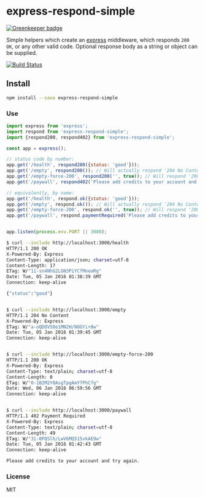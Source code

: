 # express-respond-simple

[![Greenkeeper badge](https://badges.greenkeeper.io/hugojosefson/express-respond-simple.svg)](https://greenkeeper.io/)

Simple helpers which create an [express](http://expressjs.com/) middleware, which responds `200 OK`, or any other valid
code. Optional response body as a string or object can be supplied.

[![Build Status](https://travis-ci.org/hugojosefson/express-respond-simple.svg?branch=master)](https://travis-ci.org/hugojosefson/express-respond-simple)

## Install

```bash
npm install --save express-respond-simple
```

### Use

```javascript
import express from 'express';
import respond from 'express-respond-simple';
import {respond200, respond402} from 'express-respond-simple';

const app = express();

// status code by number:
app.get('/health', respond200({status: 'good'}));
app.get('/empty', respond200()); // Will actually respond '204 No Content' instead of '200 OK' if no body is given
app.get('/empty-force-200', respond200('', true)); // Will respond '200 OK' with an empty body
app.get('/paywall', respond402('Please add credits to your account and try again.'));

// equivalently, by name:
app.get('/health', respond.ok({status: 'good'}));
app.get('/empty', respond.ok()); // Will actually respond '204 No Content' instead of '200 OK' if no body is given
app.get('/empty-force-200', respond.ok('', true)); // Will respond '200 OK' with an empty body
app.get('/paywall', respond.paymentRequired('Please add credits to your account and try again.'));


app.listen(process.env.PORT || 3000);
```

```bash
$ curl --include http://localhost:3000/health
HTTP/1.1 200 OK
X-Powered-By: Express
Content-Type: application/json; charset=utf-8
Content-Length: 17
ETag: W/"11-sn4NhG2LGN3PiYCfMneoRg"
Date: Tue, 05 Jan 2016 01:38:39 GMT
Connection: keep-alive

{"status":"good"}


$ curl --include http://localhost:3000/empty
HTTP/1.1 204 No Content
X-Powered-By: Express
ETag: W/"a-oQDOV50e1MN2H/N8GYi+8w"
Date: Tue, 05 Jan 2016 01:39:45 GMT
Connection: keep-alive


$ curl --include http://localhost:3000/empty-force-200
HTTP/1.1 200 OK
X-Powered-By: Express
Content-Type: text/plain; charset=utf-8
Content-Length: 0
ETag: W/"0-1B2M2Y8AsgTpgAmY7PhCfg"
Date: Wed, 06 Jan 2016 06:59:56 GMT
Connection: keep-alive


$ curl --include http://localhost:3000/paywall
HTTP/1.1 402 Payment Required
X-Powered-By: Express
Content-Type: text/plain; charset=utf-8
Content-Length: 49
ETag: W/"31-0PQSlh/LwV6MQ515vkAE9w"
Date: Tue, 05 Jan 2016 01:42:43 GMT
Connection: keep-alive

Please add credits to your account and try again.
```

### License

MIT
